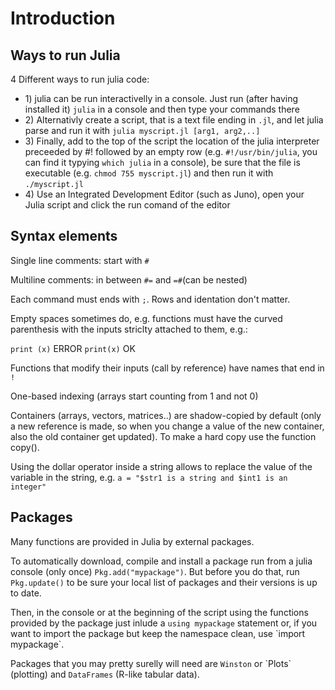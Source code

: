 # Introduction

## Ways to run Julia

4 Different ways to run julia code:

* 1\) julia can be run interactivelly in a console.
  Just run \(after having installed it\) `julia` in a console and then type your commands there
* 2\) Alternativly create a script, that is a text file ending in `.jl`, and let julia parse and run it with `julia myscript.jl [arg1, arg2,..]`
* 3\) Finally, add to the top of the script the location of the julia interpreter preceeded by \#! followed by an empty row \(e.g. `#!/usr/bin/julia`, you can find it typying `which julia` in a console\), be sure that the file is executable \(e.g. `chmod 755 myscript.jl`\) and then run it with `./myscript.jl`
* 4\) Use an Integrated Development Editor \(such as Juno\), open your Julia script and click the run comand of the editor

## Syntax elements

Single line comments: start with `#`

Multiline comments: in between `#=` and `=#`\(can be nested\)

Each command must ends with `;`. Rows and identation don't matter.

Empty spaces sometimes do, e.g. functions must have the curved parenthesis with the inputs striclty attached to them, e.g.:

`print (x)`  ERROR
`print(x)`   OK

Functions that modify their inputs \(call by reference\) have names that end in `!`

One-based indexing \(arrays start counting from 1 and not 0\)

Containers \(arrays, vectors, matrices..\) are shadow-copied by default \(only a new reference is made, so when you change a value of the new container, also the old container get updated\).
To make a hard copy use the function copy\(\).

Using the dollar operator inside a string allows to replace the value of the variable in the string, e.g. `a = "$str1 is a string and $int1 is an integer"`

## Packages

Many functions are provided in Julia by external packages.

To automatically download, compile and install a package run from a julia console \(only once\) `Pkg.add("mypackage")`.
But before you do that, run `Pkg.update()` to be sure your local list of packages and their versions is up to date.

Then, in the console or at the beginning of the script using the functions provided by the package just inlude a `using mypackage` statement or, if you want to import the package but keep the namespace clean, use \`import mypackage\`.

Packages that you may pretty surelly will need are `Winston` or \`Plots\` \(plotting\) and `DataFrames` \(R-like tabular data\).

